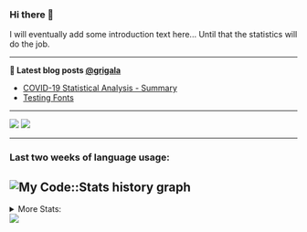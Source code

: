 ### Hi there 👋

I will eventually add some introduction text here... Until that the statistics will do the job. 

<!--
**grigala/grigala** is a ✨ _special_ ✨ repository because its `README.md` (this file) appears on your GitHub profile.

Here are some ideas to get you started:

- 🔭 I’m currently working on ...
- 🌱 I’m currently learning ...
- 👯 I’m looking to collaborate on ...
- 🤔 I’m looking for help with ...
- 💬 Ask me about ...
- 📫 How to reach me: ...
- 😄 Pronouns: ...
- ⚡ Fun fact: ...
-->

---

**📕 Latest blog posts [@grigala](https://grigala.github.io/blog/)**
<!-- BLOG-POST-LIST:START -->
- [COVID-19 Statistical Analysis - Summary](https://grigala.github.io/posts/2020/03/covid-19/)
- [Testing Fonts](https://grigala.github.io/posts/2019/12/testing-fonts/)
<!-- BLOG-POST-LIST:END -->

 ---
 
![](https://grigala-stats.vercel.app/api?username=grigala&count_private=true&show_icons=true&line_height=21&title_color=009930&icon_color=009930) ![](https://grigala-stats.vercel.app/api/top-langs/?username=grigala&layout=compact&title_color=009930)

<!-- images are not the same line
<p align = "center">
    <img src="https://github-readme-stats.vercel.app/api?username=grigala&count_private=true&show_icons=true&theme=dark&line_height=33" width="48%">
    <img src="https://github-readme-stats.vercel.app/api/top-langs/?username=grigala&layout=compact&theme=dark" width="48%">
</p> -->

---
### Last two weeks of language usage:

![My Code::Stats history graph](https://codestats-readme.wegfan.cn/history-graph/grigala)
---
<details>
<summary> More Stats: </summary>
  
<!--START_SECTION:waka-->
📊 **This Week I Spent My Time On** 

```text
⌚︎ Time Zone: Europe/Zurich

💬 Programming Languages: 
Java                     9 hrs 21 mins       █████████████████░░░░░░░░   70.15% 
Kotlin                   1 hr 1 min          ██░░░░░░░░░░░░░░░░░░░░░░░   7.63% 
TypeScript               49 mins             █░░░░░░░░░░░░░░░░░░░░░░░░   6.21% 
TeX                      39 mins             █░░░░░░░░░░░░░░░░░░░░░░░░   4.91% 
HTML                     36 mins             █░░░░░░░░░░░░░░░░░░░░░░░░   4.5%

🔥 Editors: 
IntelliJ                 12 hrs 52 mins      ████████████████████████░   96.46% 
Vim                      20 mins             ░░░░░░░░░░░░░░░░░░░░░░░░░   2.52% 
GoLand                   8 mins              ░░░░░░░░░░░░░░░░░░░░░░░░░   1.02%

💻 Operating System: 
Windows                  13 hrs 9 mins       ████████████████████████░   98.67% 
Linux                    10 mins             ░░░░░░░░░░░░░░░░░░░░░░░░░   1.33%

```

**I Mostly Code in Java** 

```text
Java                     5 repos             ████░░░░░░░░░░░░░░░░░░░░░   17.24% 
Scala                    3 repos             ██░░░░░░░░░░░░░░░░░░░░░░░   10.34% 
C++                      2 repos             █░░░░░░░░░░░░░░░░░░░░░░░░   6.9% 
Python                   2 repos             █░░░░░░░░░░░░░░░░░░░░░░░░   6.9% 
TeX                      2 repos             █░░░░░░░░░░░░░░░░░░░░░░░░   6.9%

```



<!--END_SECTION:waka-->

![My Code::Stats history graph](https://codestats-readme.wegfan.cn/history-graph/grigala)
---
</details>

<img src="https://komarev.com/ghpvc/?username=grigala&color=009930"/>

<!-- an additional pinned repositiroes -->
<!-- ![ReadMe Card](https://grigala-stats.vercel.app/api/pin/?username=grigala&repo=3DMMDepthFitting&title_color=008800) -->

